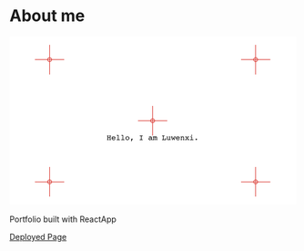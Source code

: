# About me
![alt text](./rmpreview.png)

Portfolio built with ReactApp


[Deployed Page](http://luwenxisong.com)
